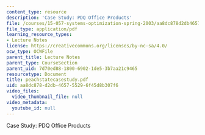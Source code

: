```yaml
---
content_type: resource
description: 'Case Study: PDQ Office Products'
file: /courses/15-057-systems-optimization-spring-2003/aa8dc878d2db465755296f45d8b307f6_peachstatecasestudy.pdf
file_type: application/pdf
learning_resource_types:
- Lecture Notes
license: https://creativecommons.org/licenses/by-nc-sa/4.0/
ocw_type: OCWFile
parent_title: Lecture Notes
parent_type: CourseSection
parent_uid: 7d70ed88-1800-6902-1de5-3b7aa21c9465
resourcetype: Document
title: peachstatecasestudy.pdf
uid: aa8dc878-d2db-4657-5529-6f45d8b307f6
video_files:
  video_thumbnail_file: null
video_metadata:
  youtube_id: null
---
```

Case Study: PDQ Office Products